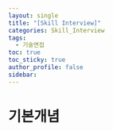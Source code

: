 ```yaml
---
layout: single
title: "[Skill Interview]"
categories: Skill_Interview
tags:
  - 기술면접
toc: true
toc_sticky: true
author_profile: false
sidebar:
---
```

# 기본개념

